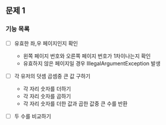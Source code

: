 ## 문제 1
### 기능 목록
-[ ] 유효한 좌,우 페이지인지 확인
  - 왼쪽 페이지 번호와 오른쪽 페이지 번호가 1차이나는지 확인
  - 유효하지 않은 페이지일 경우 IllegalArgumentException 발생

-[ ] 각 유저의 덧셈 곱셈중 큰 값 구하기 
  - 각 자리 숫자를 더하기 
  - 각 자리 숫자를 곱하기
  - 각 자리 숫자를 더한 값과 곱한 값중 큰 수를 반환
  
-[ ] 두 수를 비교하기